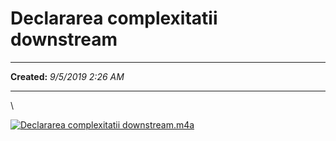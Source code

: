 Declararea complexitatii downstream
===================================

  -------------- --------------------
  **Created:**   *9/5/2019 2:26 AM*
  -------------- --------------------

\

[![Declararea complexitatii
downstream.m4a](Declararea%20complexitatii%20downstream_files/e73902107072f3e932ce178e12b716d3.png)](Declararea%20complexitatii%20downstream_files/Declararea%20complexitatii%20downstream.m4a)

 
